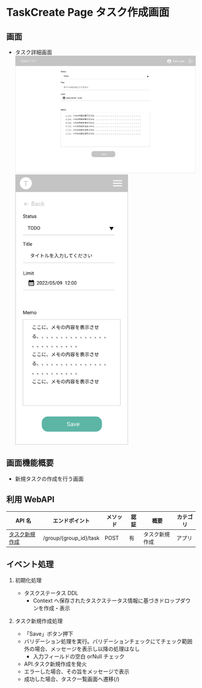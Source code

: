 # TaskCreate Page タスク作成画面

## 画面

- タスク詳細画面
  <img src="./img/task-detail-edit-create/create-edit.png" width="600">
  <img src="./img/task-detail-edit-create/create-edit-phone.png" width="300">

## 画面機能概要

- 新規タスクの作成を行う画面

## 利用 WebAPI

| API 名                            | エンドポイント         | メソッド | 認証 | 概要           | カテゴリ |
| --------------------------------- | ---------------------- | -------- | ---- | -------------- | -------- |
| [タスク新規作成](#タスク新規作成) | /group/{group_id}/task | POST     | 有   | タスク新規作成 | アプリ   |

## イベント処理

1. 初期化処理

   - タスクステータス DDL
     - Context へ保存されたタスクステータス情報に基づきドロップダウンを作成・表示

2. タスク新規作成処理
   - 「Save」ボタン押下
   - バリデーション処理を実行。バリデーションチェックにてチェック範囲外の場合、メッセージを表示し以降の処理はなし
     - 入力フィールドの空白 orNull チェック
   - API.タスク新規作成を発火
   - エラーした場合、その旨をメッセージで表示
   - 成功した場合、タスク一覧画面へ遷移(/)
